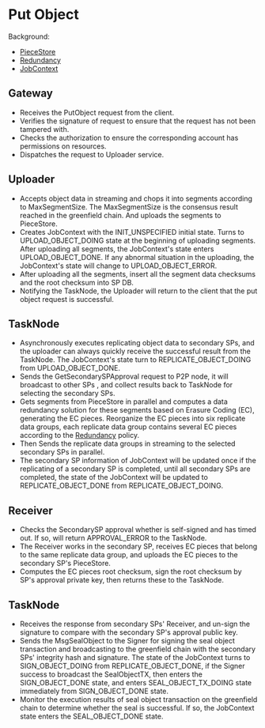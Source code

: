 # Put Object

Background:
* [PieceStore]()
* [Redundancy]()
* [JobContext]()

## Gateway
* Receives the PutObject request from the client.
* Verifies the signature of request to ensure that the request has not been tampered with.
* Checks the authorization to ensure the corresponding account has permissions on resources.
* Dispatches the request to Uploader service.

## Uploader
* Accepts object data in streaming and chops it into segments according to MaxSegmentSize. The MaxSegmentSize is the consensus result reached in the greenfield chain. And uploads the segments to PieceStore.
* Creates JobContext with the INIT_UNSPECIFIED initial state. Turns to UPLOAD_OBJECT_DOING state at the beginning of uploading segments. After uploading all segments, the JobContext's state enters UPLOAD_OBJECT_DONE. If any abnormal situation in the uploading, the JobContext's state will change to UPLOAD_OBJECT_ERROR.
* After uploading all the segments, insert all the segment data checksums and the root checksum into SP DB.
* Notifying the TaskNode, the Uploader will return to the client that the put object request is successful.

## TaskNode
* Asynchronously executes replicating object data to secondary SPs, and the uploader can always quickly receive the successful result from the TaskNode. The JobContext's state turn to REPLICATE_OBJECT_DOING from UPLOAD_OBJECT_DONE.
* Sends the GetSecondarySPApproval request to P2P node, it will broadcast to other SPs , and collect results back to TaskNode for selecting the secondary SPs.
* Gets segments from PieceStore in parallel and computes a data redundancy solution for these segments based on Erasure Coding (EC), generating the EC pieces. Reorganize the EC pieces into six replicate data groups, each replicate data group contains several EC pieces according to the [Redundancy]() policy.
* Then Sends the replicate data groups in streaming to the selected secondary SPs in parallel.
* The secondary SP information of JobContext will be updated once if the replicating of a secondary SP is completed, until all secondary SPs are completed, the state of the JobContext will be updated to REPLICATE_OBJECT_DONE from REPLICATE_OBJECT_DOING.

## Receiver
* Checks the SecondarySP approval whether is self-signed and has timed out. If so, will return APPROVAL_ERROR to the TaskNode.
* The Receiver works in the secondary SP, receives EC pieces that belong to the same replicate data group, and uploads the EC pieces to the secondary SP's PieceStore.
* Computes the EC pieces root checksum, sign the root checksum by SP's approval private key, then returns these to the TaskNode.

## TaskNode
* Receives the response from secondary SPs' Receiver, and un-sign the signature to compare with the secondary SP's approval public key.
* Sends the MsgSealObject to the Signer for signing the seal object transaction and broadcasting to the greenfield chain with the secondary SPs' integrity hash and signature. The state of the JobContext turns to SIGN_OBJECT_DOING from REPLICATE_OBJECT_DONE, if the Signer success to broadcast the SealObjectTX, then enters the SIGN_OBJECT_DONE state, and enters SEAL_OBJECT_TX_DOING state immediately from SIGN_OBJECT_DONE state.
* Monitor the execution results of seal object transaction on the greenfield chain to determine whether the seal is successful. If so, the JobContext state enters the SEAL_OBJECT_DONE state.
